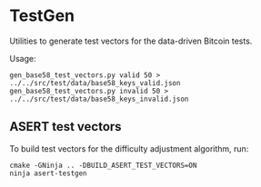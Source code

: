 # TestGen

Utilities to generate test vectors for the data-driven Bitcoin tests.

Usage:

    gen_base58_test_vectors.py valid 50 > ../../src/test/data/base58_keys_valid.json
    gen_base58_test_vectors.py invalid 50 > ../../src/test/data/base58_keys_invalid.json

## ASERT test vectors

To build test vectors for the difficulty adjustment algorithm, run:

```
cmake -GNinja .. -DBUILD_ASERT_TEST_VECTORS=ON
ninja asert-testgen
```
